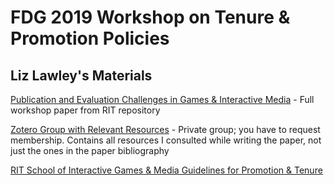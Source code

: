 # FDG 2019 Workshop on Tenure & Promotion Policies

## Liz Lawley's Materials

[Publication and Evaluation Challenges in Games & Interactive Media](https://scholarworks.rit.edu/other/919/) - Full workshop paper from RIT repository

[Zotero Group with Relevant Resources](https://www.zotero.org/groups/2362963/fdg_tpp_workshop/) - Private group; you have to request membership. Contains all resources I consulted while writing the paper, not just the ones in the paper bibliography

[RIT School of Interactive Games & Media Guidelines for Promotion & Tenure](IGM_school_promotion_and_tenure_guidelines.pdf)


